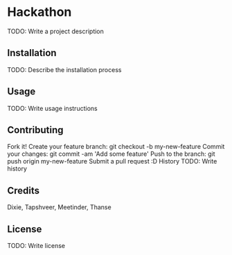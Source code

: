 # Hackathon
TODO: Write a project description

## Installation
TODO: Describe the installation process

## Usage
TODO: Write usage instructions

## Contributing
Fork it!
Create your feature branch: git checkout -b my-new-feature
Commit your changes: git commit -am 'Add some feature'
Push to the branch: git push origin my-new-feature
Submit a pull request :D
History
TODO: Write history

## Credits
Dixie, Tapshveer, Meetinder, Thanse

## License
TODO: Write license